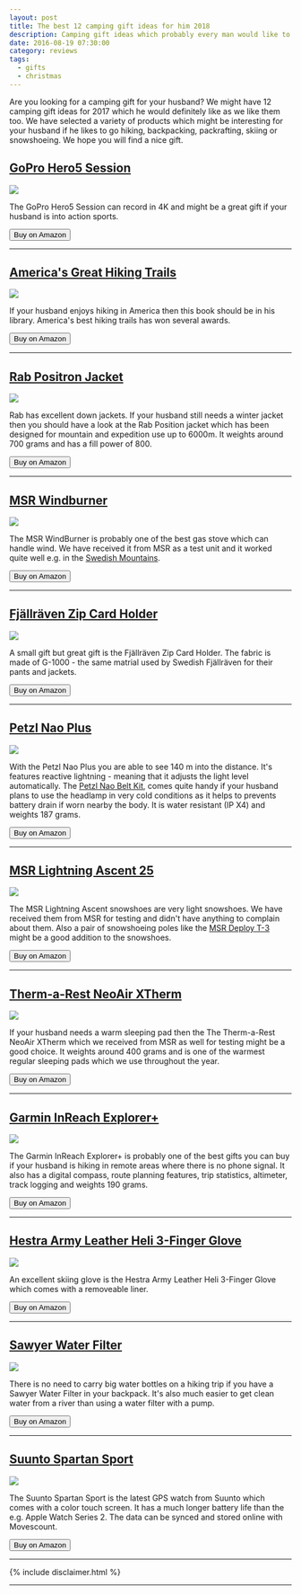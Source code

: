 ```yaml
---
layout: post
title: The best 12 camping gift ideas for him 2018
description: Camping gift ideas which probably every man would like to have.
date: 2016-08-19 07:30:00
category: reviews
tags:
  - gifts
  - christmas
---
```

Are you looking for a camping gift for your husband? We might have 12 camping gift ideas for 2017 which he would definitely like as we like them too. We have selected a variety of products which might be interesting for your husband if he likes to go hiking, backpacking, packrafting, skiing or snowshoeing. We hope you will find a nice gift.

<h2><a href="http://amzn.to/2eED2uN" target="_blank" rel="nofollow">GoPro Hero5 Session</a></h2>

<a href="https://www.amazon.com/gp/product/B01LZTLCFX/ref=as_li_tl?ie=UTF8&camp=1789&creative=9325&creativeASIN=B01LZTLCFX&linkCode=as2&tag=hikeve-20&linkId=95d9f7159dbdfd1257361f7de73489cc" rel="nofollow" target="_blank"><img border="0" src="//ws-na.amazon-adsystem.com/widgets/q?_encoding=UTF8&MarketPlace=US&ASIN=B01LZTLCFX&ServiceVersion=20070822&ID=AsinImage&WS=1&Format=_SL250_&tag=hikeve-20" ></a><img src="//ir-na.amazon-adsystem.com/e/ir?t=hikeve-20&l=am2&o=1&a=B01LZTLCFX" width="1" height="1" border="0" alt="" style="border:none !important; margin:0px !important;" />

The GoPro Hero5 Session can record in 4K and might be a great gift if your husband is into action sports.

<a href="http://amzn.to/2eED2uN" target="_blank" rel="nofollow"><button type="button" class="btn btn-danger">Buy on Amazon</button></a>

---

<h2><a href="http://amzn.to/2dUSGUr" rel="nofollow" target="_blank">America's Great Hiking Trails</a></h2>

<a href="https://www.amazon.com/gp/product/0789327414/ref=as_li_tl?ie=UTF8&camp=1789&creative=9325&creativeASIN=0789327414&linkCode=as2&tag=hikeve-20&linkId=cb6d79eecf100d50dff295800ddaf821"><img border="0" src="//ws-na.amazon-adsystem.com/widgets/q?_encoding=UTF8&MarketPlace=US&ASIN=0789327414&ServiceVersion=20070822&ID=AsinImage&WS=1&Format=_SL250_&tag=hikeve-20" ></a><img src="//ir-na.amazon-adsystem.com/e/ir?t=hikeve-20&l=am2&o=1&a=0789327414" width="1" height="1" border="0" alt="" style="border:none !important; margin:0px !important;" />

If your husband enjoys hiking in America then this book should be in his library. America's best hiking trails has won several awards.

<a href="http://amzn.to/2dUSGUr" rel="nofollow"><button type="button" class="btn btn-danger">Buy on Amazon</button></a>

---

<h2><a href="http://amzn.to/2e7V1Mx" target="_blank" rel="nofollow">Rab Positron Jacket</a></h2>

<a rel="nofollow" href="http://www.amazon.com/gp/product/B00XJO2X18/ref=as_li_tl?ie=UTF8&camp=1789&creative=9325&creativeASIN=B00XJO2X18&linkCode=as2&tag=hikeve-20&linkId=5POHXUOALSVWVY2B"><img border="0" src="http://ws-na.amazon-adsystem.com/widgets/q?_encoding=UTF8&ASIN=B00XJO2X18&Format=_SL250_&ID=AsinImage&MarketPlace=US&ServiceVersion=20070822&WS=1&tag=hikeve-20" ></a><img src="http://ir-na.amazon-adsystem.com/e/ir?t=hikeve-20&l=as2&o=1&a=B00XJO2X18" width="1" height="1" border="0" alt="" style="border:none !important; margin:0px !important;" />

Rab has excellent down jackets. If your husband still needs a winter jacket then you should have a look at the Rab Position jacket which has been designed for mountain and expedition use up to 6000m. It weights around 700 grams and has a fill power of 800.

<a href="http://amzn.to/2e7V1Mx" target="_blank" rel="nofollow"><button type="button" class="btn btn-danger">Buy on Amazon</button></a>

---

<h2><a href="http://amzn.to/2dUVXmV" rel="nofollow" target="_blank">MSR Windburner</a></h2>

<a href="https://www.amazon.com/gp/product/B00Y143XF0/ref=as_li_tl?ie=UTF8&camp=1789&creative=9325&creativeASIN=B00Y143XF0&linkCode=as2&tag=hikeve-20&linkId=cad96d6f8139ea32d6992539c54fe416" rel="nofollow"><img border="0" src="//ws-na.amazon-adsystem.com/widgets/q?_encoding=UTF8&MarketPlace=US&ASIN=B00Y143XF0&ServiceVersion=20070822&ID=AsinImage&WS=1&Format=_SL250_&tag=hikeve-20" ></a><img src="//ir-na.amazon-adsystem.com/e/ir?t=hikeve-20&l=am2&o=1&a=B00Y143XF0" width="1" height="1" border="0" alt="" style="border:none !important; margin:0px !important;" />

The MSR WindBurner is probably one of the best gas stove which can handle wind. We have received it from MSR as a test unit and it worked quite well e.g. in the <a href="http://www.hikeventures.com/packrafting-Njuoreatnu-Tornetrask-abisko/">Swedish Mountains</a>.

<a href="http://amzn.to/2dUVXmV" target="_blank" rel="nofollow"><button type="button" class="btn btn-danger">Buy on Amazon</button></a>

---

<h2><a href="http://amzn.to/2ePaHRL" rel="nofollow" target="_blank">Fjällräven Zip Card Holder</a></h2>

<a  href="http://www.amazon.com/gp/product/B00SV3VMAA/ref=as_li_tl?ie=UTF8&camp=1789&creative=9325&creativeASIN=B00SV3VMAA&linkCode=as2&tag=hikeve-20&linkId=V7S5GUAZJAGX4CXV" rel="nofollow"><img border="0" src="http://ws-na.amazon-adsystem.com/widgets/q?_encoding=UTF8&ASIN=B00SV3VMAA&Format=_SL250_&ID=AsinImage&MarketPlace=US&ServiceVersion=20070822&WS=1&tag=hikeve-20" ></a><img src="http://ir-na.amazon-adsystem.com/e/ir?t=hikeve-20&l=as2&o=1&a=B00SV3VMAA" width="1" height="1" border="0" alt="" style="border:none !important; margin:0px !important;" />

A small gift but great gift is the Fjällräven Zip Card Holder. The fabric is made of G-1000 - the same matrial used by Swedish Fjällräven for their pants and jackets.

<a href="http://amzn.to/2ePaHRL" target="_blank" rel="nofollow"><button type="button" class="btn btn-danger">Buy on Amazon</button></a>


---

<h2><a href="http://amzn.to/2d29ys9" rel="nofollow" target="_blank">Petzl Nao Plus</a></h2>


<a href="https://www.amazon.com/gp/product/B01LFW5BZA/ref=as_li_tl?ie=UTF8&camp=1789&creative=9325&creativeASIN=B01LFW5BZA&linkCode=as2&tag=hikeve-20&linkId=ab1bc83c79f0d72682bee02feeb7da49" rel="nofollow"><img border="0" src="//ws-na.amazon-adsystem.com/widgets/q?_encoding=UTF8&MarketPlace=US&ASIN=B01LFW5BZA&ServiceVersion=20070822&ID=AsinImage&WS=1&Format=_SL250_&tag=hikeve-20" ></a><img src="//ir-na.amazon-adsystem.com/e/ir?t=hikeve-20&l=am2&o=1&a=B01LFW5BZA" width="1" height="1" border="0" alt="" style="border:none !important; margin:0px !important;" />

With the Petzl Nao Plus you are able to see 140 m into the distance. It's features reactive lightning - meaning that it adjusts the light level automatically. The <a href="http://amzn.to/2f2H8kG" rel="nofollow">Petzl Nao Belt Kit</a>, comes quite handy if your husband plans to use the headlamp in very cold conditions as it helps to prevents battery drain if worn nearby the body. It is water resistant (IP X4) and weights 187 grams.

<a href="http://amzn.to/2d29ys9" rel="nofollow" target="_blank"><button type="button" class="btn btn-danger">Buy on Amazon</button></a>

---

<h2><a href="http://amzn.to/2evU8vs" rel="nofollow" target="_blank">MSR Lightning Ascent 25</a></h2>

<a href="http://www.amazon.com/gp/product/B00LFJNHQ4/ref=as_li_tl?ie=UTF8&camp=1789&creative=9325&creativeASIN=B00LFJNHQ4&linkCode=as2&tag=hikeve-20&linkId=YIDJETI36CMR7GF4" rel="nofollow"><img border="0" src="http://ws-na.amazon-adsystem.com/widgets/q?_encoding=UTF8&ASIN=B00LFJNHQ4&Format=_SL250_&ID=AsinImage&MarketPlace=US&ServiceVersion=20070822&WS=1&tag=hikeve-20" ></a><img src="http://ir-na.amazon-adsystem.com/e/ir?t=hikeve-20&l=as2&o=1&a=B00LFJNHQ4" width="1" height="1" border="0" alt="" style="border:none !important; margin:0px !important;" />

The MSR Lightning Ascent snowshoes are very light snowshoes. We have received them from MSR for testing and didn't have anything to complain about them. Also a pair of snowshoeing poles like the <a href="http://amzn.to/2f65dHn2" rel="nofollow" target="_blank">MSR Deploy T-3</a> might be a good addition to the snowshoes.

<a href="http://amzn.to/2evU8vs" target="_blank" rel="nofollow"><button type="button" class="btn btn-danger">Buy on Amazon</button></a>

---

<h2><a href="http://amzn.to/2elYMQq" rel="nofollow" target="_blank">Therm-a-Rest NeoAir XTherm</a></h2>

<a href="https://www.amazon.com/gp/product/B00TSFYZAE/ref=as_li_tl?ie=UTF8&camp=1789&creative=9325&creativeASIN=B00TSFYZAE&linkCode=as2&tag=hikeve-20&linkId=25c9ce32924da763f8646aec664470c1" rel="nofollow"><img border="0" src="//ws-na.amazon-adsystem.com/widgets/q?_encoding=UTF8&MarketPlace=US&ASIN=B00TSFYZAE&ServiceVersion=20070822&ID=AsinImage&WS=1&Format=_SL250_&tag=hikeve-20" ></a><img src="//ir-na.amazon-adsystem.com/e/ir?t=hikeve-20&l=am2&o=1&a=B00TSFYZAE" width="1" height="1" border="0" alt="" style="border:none !important; margin:0px !important;" />

If your husband needs a warm sleeping pad then the The Therm-a-Rest NeoAir XTherm which we received from MSR as well for testing might be a good choice. It weights around 400 grams and is one of the warmest regular sleeping pads which we use throughout the year.

<a href="http://amzn.to/2elYMQq" target="_blank" rel="nofollow"><button type="button" class="btn btn-danger">Buy on Amazon</button></a>

---

<h2><a href="https://www.amazon.com/gp/product/B01MY03CZP/ref=as_li_tl?ie=UTF8&camp=1789&creative=9325&creativeASIN=B01MY03CZP&linkCode=as2&tag=hikeve-20&linkId=dccad628151d4e382fe6e7c2de390ce0" target="_blank" rel="nofollow">Garmin InReach Explorer+</a></h2>

<a target="_blank"  href="https://www.amazon.com/gp/product/B01MY03CZP/ref=as_li_tl?ie=UTF8&camp=1789&creative=9325&creativeASIN=B01MY03CZP&linkCode=as2&tag=hikeve-20&linkId=dccad628151d4e382fe6e7c2de390ce0"><img border="0" src="//ws-na.amazon-adsystem.com/widgets/q?_encoding=UTF8&MarketPlace=US&ASIN=B01MY03CZP&ServiceVersion=20070822&ID=AsinImage&WS=1&Format=_SL250_&tag=hikeve-20" ></a><img src="//ir-na.amazon-adsystem.com/e/ir?t=hikeve-20&l=am2&o=1&a=B01MY03CZP" width="1" height="1" border="0" alt="" style="border:none !important; margin:0px !important;" />

The Garmin InReach Explorer+ is probably one of the best gifts you can buy if your husband is hiking in remote areas where there is no phone signal. It also has a digital compass, route planning features, trip statistics, altimeter, track logging and weights 190 grams.

<a href="http://amzn.to/2e39SXr" target="_blank" rel="nofollow"><button type="button" class="btn btn-danger">Buy on Amazon</button></a>

---

<h2><a href="http://www.amazon.com/gp/product/B0153QFDXO/ref=as_li_tl?ie=UTF8&camp=1789&creative=9325&creativeASIN=B0153QFDXO&linkCode=as2&tag=hikeve-20&linkId=5RNHLQHTIVZ7K3GF" rel="nofollow">Hestra Army Leather Heli 3-Finger Glove</a></h2>

<a  href="http://www.amazon.com/gp/product/B0153QFDXO/ref=as_li_tl?ie=UTF8&camp=1789&creative=9325&creativeASIN=B0153QFDXO&linkCode=as2&tag=hikeve-20&linkId=5RNHLQHTIVZ7K3GF" rel="nofollow"><img border="0" src="http://ws-na.amazon-adsystem.com/widgets/q?_encoding=UTF8&ASIN=B0153QFDXO&Format=_SL250_&ID=AsinImage&MarketPlace=US&ServiceVersion=20070822&WS=1&tag=hikeve-20" ></a><img src="http://ir-na.amazon-adsystem.com/e/ir?t=hikeve-20&l=as2&o=1&a=B0153QFDXO" width="1" height="1" border="0" alt="" style="border:none !important; margin:0px !important;" />

An excellent skiing glove is the Hestra Army Leather Heli 3-Finger Glove which comes with a removeable liner.

<a href="http://www.amazon.com/gp/product/B0153QFDXO/ref=as_li_tl?ie=UTF8&camp=1789&creative=9325&creativeASIN=B0153QFDXO&linkCode=as2&tag=hikeve-20&linkId=5RNHLQHTIVZ7K3GF" rel="nofollow"><button type="button" class="btn btn-danger">Buy on Amazon</button></a>

---

<h2><a href="http://amzn.to/2dUNxvQ" rel="nofollow" target="_blank">Sawyer Water Filter</a></h2>

<a href="https://www.amazon.com/gp/product/B00FA2RLX2/ref=as_li_tl?ie=UTF8&camp=1789&creative=9325&creativeASIN=B00FA2RLX2&linkCode=as2&tag=hikeve-20&linkId=5fa3126cd2283657f5a05edd3fd55b98" rel="nofollow"><img border="0" src="//ws-na.amazon-adsystem.com/widgets/q?_encoding=UTF8&MarketPlace=US&ASIN=B00FA2RLX2&ServiceVersion=20070822&ID=AsinImage&WS=1&Format=_SL250_&tag=hikeve-20" ></a><img src="//ir-na.amazon-adsystem.com/e/ir?t=hikeve-20&l=am2&o=1&a=B00FA2RLX2" width="1" height="1" border="0" alt="" style="border:none !important; margin:0px !important;" />

There is no need to carry big water bottles on a hiking trip if you have a Sawyer Water Filter in your backpack. It's also much easier to get clean water from a river than using a water filter with a pump.

<a href="http://amzn.to/2dUNxvQ" rel="nofollow"><button type="button" class="btn btn-danger">Buy on Amazon</button></a>

---

<h2><a href="http://amzn.to/2f60uWd" rel="nofollow" target="_blank">Suunto Spartan Sport</a></h2>

<a href="https://www.amazon.com/gp/product/B01I06IJIK/ref=as_li_tl?ie=UTF8&camp=1789&creative=9325&creativeASIN=B01I06IJIK&linkCode=as2&tag=hikeve-20&linkId=a28f605a462f4d21b7c5126509920fcc" rel="nofollow"><img border="0" src="//ws-na.amazon-adsystem.com/widgets/q?_encoding=UTF8&MarketPlace=US&ASIN=B01I06IJIK&ServiceVersion=20070822&ID=AsinImage&WS=1&Format=_SL250_&tag=hikeve-20" ></a><img src="//ir-na.amazon-adsystem.com/e/ir?t=hikeve-20&l=am2&o=1&a=B01I06IJIK" width="1" height="1" border="0" alt="" style="border:none !important; margin:0px !important;" />

The Suunto Spartan Sport is the latest GPS watch from Suunto which comes with a color touch screen. It has a much longer battery life than the e.g. Apple Watch Series 2. The data can be synced and stored online with Movescount.

<a href="http://amzn.to/2f60uWd" rel="nofollow"><button type="button" class="btn btn-danger">Buy on Amazon</button></a>

---

{% include disclaimer.html %}

---
